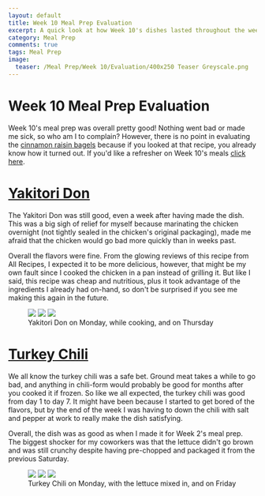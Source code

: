 ```yaml
---
layout: default
title: Week 10 Meal Prep Evaluation
excerpt: A quick look at how Week 10's dishes lasted throughout the week
category: Meal Prep
comments: true
tags: Meal Prep
image:
  teaser: /Meal Prep/Week 10/Evaluation/400x250 Teaser Greyscale.png
---
```

# Week 10 Meal Prep Evaluation

Week 10's meal prep was overall pretty good! Nothing went bad or made me sick, so who am I to complain? However, there is no point in evaluating the [cinnamon raisin bagels](http://underwriteyourlife.com/recipe%20failure/Cinnamon-Raisin-Bagels/) because if you looked at that recipe, you already know how it turned out. If you'd like a refresher on Week 10's meals [click here](http://underwriteyourlife.com/meal%20prep/Week-10-Meal-Prep/).

# [Yakitori Don](http://underwriteyourlife.com/recipe/Yakitori-Don/)

The Yakitori Don was still good, even a week after having made the dish. This was a big sigh of relief for myself because marinating the chicken overnight (not tightly sealed in the chicken's original packaging), made me afraid that the chicken would go bad more quickly than in weeks past. 

Overall the flavors were fine. From the glowing reviews of this recipe from All Recipes, I expected it to be more delicious, however, that might be my own fault since I cooked the chicken in a pan instead of grilling it. But like I said, this recipe was cheap and nutritious, plus it took advantage of the ingredients I already had on-hand, so don't be surprised if you see me making this again in the future. 

<figure class="third">
  <img src="{{ site.url }}/images/Meal Prep/Week 10/Evaluation/Monday YD.jpg">
  <img src="{{ site.url }}/images/Meal Prep/Week 10/Evaluation/Mixed YD.jpg">
  <img src="{{ site.url }}/images/Meal Prep/Week 10/Evaluation/Thursday YD.jpg">
	<figcaption> Yakitori Don on Monday, while cooking, and on Thursday </figcaption>
</figure>

# [Turkey Chili](http://underwriteyourlife.com/recipe/Turkey-Chili/) 

We all know the turkey chili was a safe bet. Ground meat takes a while to go bad, and anything in chili-form would probably be good for months after you cooked it if frozen. So like we all expected, the turkey chili was good from day 1 to day 7. It might have been because I started to get bored of the flavors, but by the end of the week I was having to down the chili with salt and pepper at work to really make the dish satisfying. 

Overall, the dish was as good as when I made it for Week 2's meal prep. The biggest shocker for my coworkers was that the lettuce didn't go brown and was still crunchy despite having pre-chopped and packaged it from the previous Saturday. 

<figure class="third">
  <img src="{{ site.url }}/images/Meal Prep/Week 10/Evaluation/Monday TC.jpg">
  <img src="{{ site.url }}/images/Meal Prep/Week 10/Evaluation/Mixed TC.jpg">
  <img src="{{ site.url }}/images/Meal Prep/Week 10/Evaluation/Friday TC.jpg">
	<figcaption> Turkey Chili on Monday, with the lettuce mixed in, and on Friday </figcaption>
</figure>
